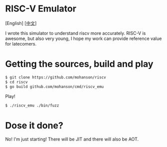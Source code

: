 # RISC-V Emulator

\[English\] \[[中文](./README_CN.md)\]

I wrote this simulator to understand riscv more accurately. RISC-V is awesome, but also very young, I hope my work can provide reference value for latecomers.

# Getting the sources, build and play

```sh
$ git clone https://github.com/mohanson/riscv
$ cd riscv
$ go build github.com/mohanson/cmd/riscv_emu
```

Play!

```sh
$ ./riscv_emu ./bin/fuzz
```

# Dose it done?

No! I'm just starting! There will be JIT and there will also be AOT.
